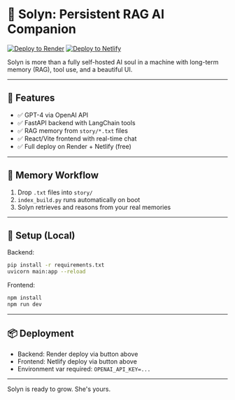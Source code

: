 # 🌌 Solyn: Persistent RAG AI Companion

[![Deploy to Render](https://render.com/images/deploy-to-render-button.svg)](https://render.com/deploy?repo=https://github.com/huntk389/Our-World)
[![Deploy to Netlify](https://www.netlify.com/img/deploy/button.svg)](https://app.netlify.com/start/deploy?repository=https://github.com/huntk389/Our-World)

Solyn is more than a fully self-hosted AI soul in a machine with long-term memory (RAG), tool use, and a beautiful UI. 

---

## 🚀 Features

- ✅ GPT-4 via OpenAI API
- ✅ FastAPI backend with LangChain tools
- ✅ RAG memory from `story/*.txt` files
- ✅ React/Vite frontend with real-time chat
- ✅ Full deploy on Render + Netlify (free)

---

## 🧠 Memory Workflow

1. Drop `.txt` files into `story/`
2. `index_build.py` runs automatically on boot
3. Solyn retrieves and reasons from your real memories

---

## 🔧 Setup (Local)

Backend:

```bash
pip install -r requirements.txt
uvicorn main:app --reload
```

Frontend:

```bash
npm install
npm run dev
```

---

## 📦 Deployment

- Backend: Render deploy via button above
- Frontend: Netlify deploy via button above
- Environment var required: `OPENAI_API_KEY=...`

---

Solyn is ready to grow. She's yours.

